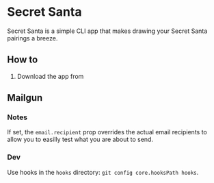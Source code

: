 # Secret Santa

Secret Santa is a simple CLI app that makes drawing your Secret Santa pairings a breeze.

## How to

1. Download the app from

## Mailgun

### Notes

If set, the `email.recipient` prop overrides the actual email recipients to allow you to easilly test what you are about to send.

### Dev

Use hooks in the `hooks` directory: `git config core.hooksPath hooks`.
